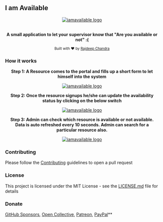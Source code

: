 ## I am Available

<div align="center">
  <a href="#"><img src="https://github.com/Rajdeepc/iam-available/blob/master/github/logo.png?raw=true" alt="iamavailable logo"></a>
  <br>
  <br>
  <p>
    <b>A small application to let your supervisor know that "Are you available or not" :(
</b>
  </p>
  <p>
    <sub>Built with ❤︎ by
      <a href="https://github.com/Rajdeepc">Rajdeep Chandra</a> 
    </sub>
  </p>
</div>

### How it works

<div align="center">
  <p>
    <b>Step 1: A Resource comes to the portal and fills up a short form to let himself into the system
</b>
  </p>
  <p>
     <a href="#"><img src="https://github.com/Rajdeepc/iam-available/blob/master/github/signup.png?raw=true" alt="iamavailable logo"></a>
  </p>
</div>

<div align="center">
  <p>
    <b>Step 2: Once the resource signups he/she can update the availability status by clicking on the below switch

</b>
  </p>
  <p>
     <a href="#"><img src="https://github.com/Rajdeepc/iam-available/blob/master/github/switch.png?raw=true" alt="iamavailable logo"></a>
  </p>
</div>

<div align="center">
  <p>
    <b>Step 3: 
Admin can check which resource is available or not available. Data is auto refreshed every 10 seconds.
Admin can search for a particular resource also.
</b>
  </p>
  <p>
     <a href="#"><img src="https://github.com/Rajdeepc/iam-available/blob/master/github/admin.png?raw=true" alt="iamavailable logo"></a>
  </p>
</div>

### Contributing

Please follow the [Contributing](./github/CONTRIBUTING.md) guidelines to open a pull request

### License

This project is licensed under the MIT License - see the [LICENSE.md](./github/LICENSE.md) file for details

### Donate

[GitHub Sponsors](https://github.com/sponsors/Rajdeepc), [Open Collective](https://opencollective.com/rajdeep-chandra), [Patreon](https://www.patreon.com/chandraraj), [PayPal](https://www.paypal.me/RajdeepC)\*\*

